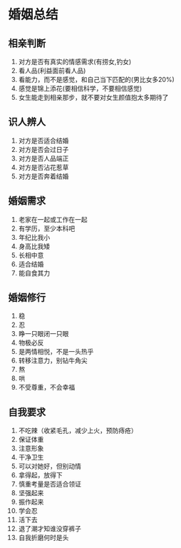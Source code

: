 # 婚姻总结

## 相亲判断

1. 对方是否有真实的情感需求(有捞女,钓女)
2. 看人品(利益面前看人品)
3. 看能力，而不是感觉，和自己当下匹配的(男比女多20%)
4. 感觉是锦上添花(要相信科学，不要相信感觉)
5. 女生能走到相亲那步，就不要对女生颜值抱太多期待了

## 识人辨人

1. 对方是否适合结婚
2. 对方是否会过日子
3. 对方是否人品端正
4. 对方是否沾花惹草
5. 对方是否奔着结婚

## 婚姻需求
1. 老家在一起或工作在一起
2. 有学历，至少本科吧
3. 年纪比我小
4. 身高比我矮
5. 长相中意
6. 适合结婚
7. 能自食其力

## 婚姻修行
1. 稳
2. 忍
3. 睁一只眼闭一只眼
4. 物极必反
5. 是两情相悦，不是一头热乎
6. 转移注意力，别钻牛角尖
7. 熬
8. 哄
9. 不受尊重，不会幸福


## 自我要求
1. 不吃辣（收紧毛孔，减少上火，预防痔疮）
2. 保证体重
3. 注意形象
4. 干净卫生
5. 可以对她好，但别动情
6. 拿得起，放得下
7. 慎重考量是否适合领证
8. 坚强起来
9. 振作起来
10. 学会忍
11. 活下去
12. 退了潮才知谁没穿裤子
13. 自我折磨何时是头










